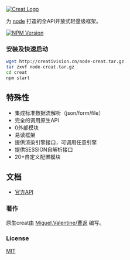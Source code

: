[![Creat Logo](http://creativision.cn/images/logo.png)](http://creativision.cn/)

  为 [node](http://nodejs.org) 打造的全API开放式轻量级框架。
  
  [![NPM Version][npm-image]][npm-url]

### 安装及快速启动

```bash
wget http://creativision.cn/node-creat.tar.gz
tar zxvf node-creat.tar.gz
cd creat
npm start
```

## 特殊性

  * 集成标准数据流解析（json/form/file）
  * 完全的调用原生API
  * 0外部模块
  * 易读框架
  * 提供渲染引擎接口，可调用任意引擎
  * 提供SESSION自解析接口
  * 20+自定义配置模块

## 文档

  * [官方API](http://creativision.cn/creat/api)

### 著作

原生creat由 [Miguel.Valentine/曹返](https://github.com/MiguelValentine) 编写。

### License

  [MIT](LICENSE)
  
[npm-image]: http://img.shields.io/badge/guapi-v0.1.0-blue.svg
[npm-url]: #
